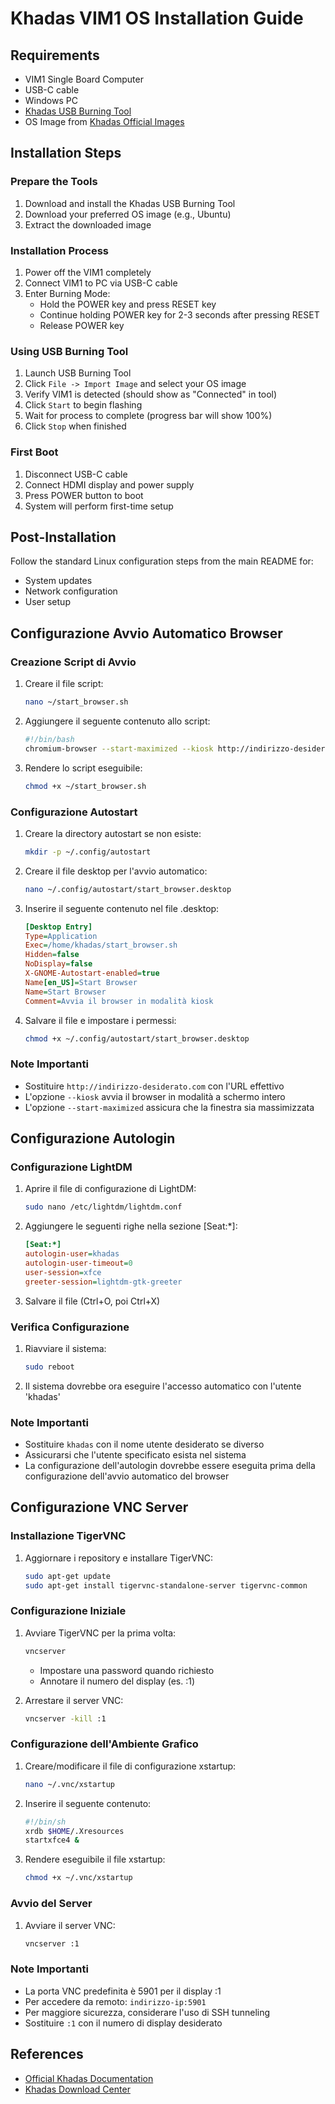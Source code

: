 # Khadas VIM1 OS Installation Guide

## Requirements
- VIM1 Single Board Computer
- USB-C cable
- Windows PC
- [Khadas USB Burning Tool](https://dl.khadas.com/products/usb_burning_tool/USBBurningTool_v2.2.0.zip)
- OS Image from [Khadas Official Images](https://dl.khadas.com/)

## Installation Steps

### Prepare the Tools
1. Download and install the Khadas USB Burning Tool
2. Download your preferred OS image (e.g., Ubuntu)
3. Extract the downloaded image

### Installation Process
1. Power off the VIM1 completely
2. Connect VIM1 to PC via USB-C cable
3. Enter Burning Mode:
   - Hold the POWER key and press RESET key
   - Continue holding POWER key for 2-3 seconds after pressing RESET
   - Release POWER key

### Using USB Burning Tool
1. Launch USB Burning Tool
2. Click `File -> Import Image` and select your OS image
3. Verify VIM1 is detected (should show as "Connected" in tool)
4. Click `Start` to begin flashing
5. Wait for process to complete (progress bar will show 100%)
6. Click `Stop` when finished

### First Boot
1. Disconnect USB-C cable
2. Connect HDMI display and power supply
3. Press POWER button to boot
4. System will perform first-time setup

## Post-Installation
Follow the standard Linux configuration steps from the main README for:
- System updates
- Network configuration
- User setup

## Configurazione Avvio Automatico Browser

### Creazione Script di Avvio
1. Creare il file script:
   ```bash
   nano ~/start_browser.sh
   ```

2. Aggiungere il seguente contenuto allo script:
   ```bash
   #!/bin/bash
   chromium-browser --start-maximized --kiosk http://indirizzo-desiderato.com
   ```

3. Rendere lo script eseguibile:
   ```bash
   chmod +x ~/start_browser.sh
   ```

### Configurazione Autostart
1. Creare la directory autostart se non esiste:
   ```bash
   mkdir -p ~/.config/autostart
   ```

2. Creare il file desktop per l'avvio automatico:
   ```bash
   nano ~/.config/autostart/start_browser.desktop
   ```

3. Inserire il seguente contenuto nel file .desktop:
   ```ini
   [Desktop Entry]
   Type=Application
   Exec=/home/khadas/start_browser.sh
   Hidden=false
   NoDisplay=false
   X-GNOME-Autostart-enabled=true
   Name[en_US]=Start Browser
   Name=Start Browser
   Comment=Avvia il browser in modalità kiosk
   ```

4. Salvare il file e impostare i permessi:
   ```bash
   chmod +x ~/.config/autostart/start_browser.desktop
   ```

### Note Importanti
- Sostituire `http://indirizzo-desiderato.com` con l'URL effettivo
- L'opzione `--kiosk` avvia il browser in modalità a schermo intero
- L'opzione `--start-maximized` assicura che la finestra sia massimizzata

## Configurazione Autologin

### Configurazione LightDM
1. Aprire il file di configurazione di LightDM:
   ```bash
   sudo nano /etc/lightdm/lightdm.conf
   ```

2. Aggiungere le seguenti righe nella sezione [Seat:*]:
   ```ini
   [Seat:*]
   autologin-user=khadas
   autologin-user-timeout=0
   user-session=xfce
   greeter-session=lightdm-gtk-greeter
   ```

3. Salvare il file (Ctrl+O, poi Ctrl+X)

### Verifica Configurazione
1. Riavviare il sistema:
   ```bash
   sudo reboot
   ```

2. Il sistema dovrebbe ora eseguire l'accesso automatico con l'utente 'khadas'

### Note Importanti
- Sostituire `khadas` con il nome utente desiderato se diverso
- Assicurarsi che l'utente specificato esista nel sistema
- La configurazione dell'autologin dovrebbe essere eseguita prima della configurazione dell'avvio automatico del browser

## Configurazione VNC Server

### Installazione TigerVNC
1. Aggiornare i repository e installare TigerVNC:
   ```bash
   sudo apt-get update
   sudo apt-get install tigervnc-standalone-server tigervnc-common
   ```

### Configurazione Iniziale
1. Avviare TigerVNC per la prima volta:
   ```bash
   vncserver
   ```
   - Impostare una password quando richiesto
   - Annotare il numero del display (es. :1)

2. Arrestare il server VNC:
   ```bash
   vncserver -kill :1
   ```

### Configurazione dell'Ambiente Grafico
1. Creare/modificare il file di configurazione xstartup:
   ```bash
   nano ~/.vnc/xstartup
   ```

2. Inserire il seguente contenuto:
   ```bash
   #!/bin/sh
   xrdb $HOME/.Xresources
   startxfce4 &
   ```

3. Rendere eseguibile il file xstartup:
   ```bash
   chmod +x ~/.vnc/xstartup
   ```

### Avvio del Server
1. Avviare il server VNC:
   ```bash
   vncserver :1
   ```

### Note Importanti
- La porta VNC predefinita è 5901 per il display :1
- Per accedere da remoto: `indirizzo-ip:5901`
- Per maggiore sicurezza, considerare l'uso di SSH tunneling
- Sostituire `:1` con il numero di display desiderato

## References
- [Official Khadas Documentation](https://docs.khadas.com/products/sbc/vim1/install-os/install-os-into-emmc-via-usb-tool)
- [Khadas Download Center](https://dl.khadas.com/)